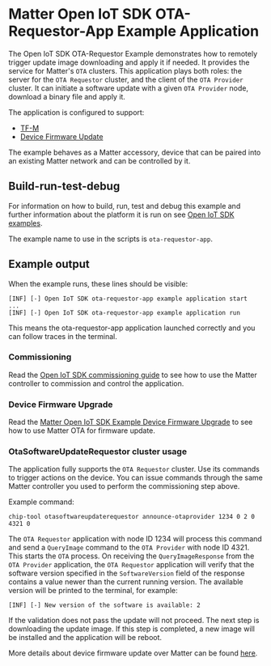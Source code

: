 # Matter Open IoT SDK OTA-Requestor-App Example Application

The Open IoT SDK OTA-Requestor Example demonstrates how to remotely trigger
update image downloading and apply it if needed. It provides the service for
Matter's `OTA` clusters. This application plays both roles: the server for the
`OTA Requestor` cluster, and the client of the `OTA Provider` cluster. It can
initiate a software update with a given `OTA Provider` node, download a binary
file and apply it.

The application is configured to support:

-   [TF-M](../../../docs/platforms/openiotsdk/openiotsdk_examples.md#trusted-firmware-m)
-   [Device Firmware Update](../../../docs/platforms/openiotsdk/openiotsdk_examples.md#device-firmware-update)

The example behaves as a Matter accessory, device that can be paired into an
existing Matter network and can be controlled by it.

## Build-run-test-debug

For information on how to build, run, test and debug this example and further
information about the platform it is run on see
[Open IoT SDK examples](../../../docs/platforms/openiotsdk/openiotsdk_examples.md).

The example name to use in the scripts is `ota-requestor-app`.

## Example output

When the example runs, these lines should be visible:

```
[INF] [-] Open IoT SDK ota-requestor-app example application start
...
[INF] [-] Open IoT SDK ota-requestor-app example application run
```

This means the ota-requestor-app application launched correctly and you can
follow traces in the terminal.

### Commissioning

Read the
[Open IoT SDK commissioning guide](../../../docs/platforms/openiotsdk/openiotsdk_commissioning.md)
to see how to use the Matter controller to commission and control the
application.

### Device Firmware Upgrade

Read the
[Matter Open IoT SDK Example Device Firmware Upgrade](../../../docs/platforms/openiotsdk/openiotsdk_examples_software_update.md)
to see how to use Matter OTA for firmware update.

### OtaSoftwareUpdateRequestor cluster usage

The application fully supports the `OTA Requestor` cluster. Use its commands to
trigger actions on the device. You can issue commands through the same Matter
controller you used to perform the commissioning step above.

Example command:

```
chip-tool otasoftwareupdaterequestor announce-otaprovider 1234 0 2 0 4321 0
```

The `OTA Requestor` application with node ID 1234 will process this command and
send a `QueryImage` command to the `OTA Provider` with node ID 4321. This starts
the `OTA` process. On receiving the `QueryImageResponse` from the `OTA Provider`
application, the `OTA Requestor` application will verify that the software
version specified in the `SoftwareVersion` field of the response contains a
value newer than the current running version. The available version will be
printed to the terminal, for example:

```
[INF] [-] New version of the software is available: 2
```

If the validation does not pass the update will not proceed. The next step is
downloading the update image. If this step is completed, a new image will be
installed and the application will be reboot.

More details about device firmware update over Matter can be found
[here](../../../docs/platforms/openiotsdk/openiotsdk_examples_software_update.md).
